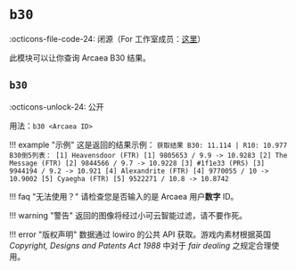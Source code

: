 # `b30`

:octicons-file-code-24: 闭源（For 工作室成员：[这里](https://github.com/Teahouse-Studios/arcb30_bot_module)）

此模块可以让你查询 Arcaea B30 结果。

## `b30`
:octicons-unlock-24: 公开

用法：`b30 <Arcaea ID>`

!!! example "示例"
    这是返回的结果示例：
    ```
    获取结果
    B30: 11.114 | R10: 10.977
    B30倒5列表：
    [1] Heavensdoor (FTR)
    [1] 9805653 / 9.9 -> 10.9283
    [2] The Message (FTR)
    [2] 9844566 / 9.7 -> 10.9228
    [3] #1f1e33 (PRS)
    [3] 9944194 / 9.2 -> 10.921
    [4] Alexandrite (FTR)
    [4] 9770055 / 10 -> 10.9002
    [5] Cyaegha (FTR)
    [5] 9522271 / 10.8 -> 10.8742
    ```

!!! faq "无法使用？"
    请检查您是否输入的是 Arcaea 用户<strong>数字</strong> ID。

!!! warning "警告"
    返回的图像将经过小可云智能过滤，请不要作死。

!!! error "版权声明"
    数据通过 lowiro 的公共 API 获取。游戏内素材根据英国 *Copyright, Designs and Patents Act 1988* 中对于 *fair dealing* 之规定合理使用。
